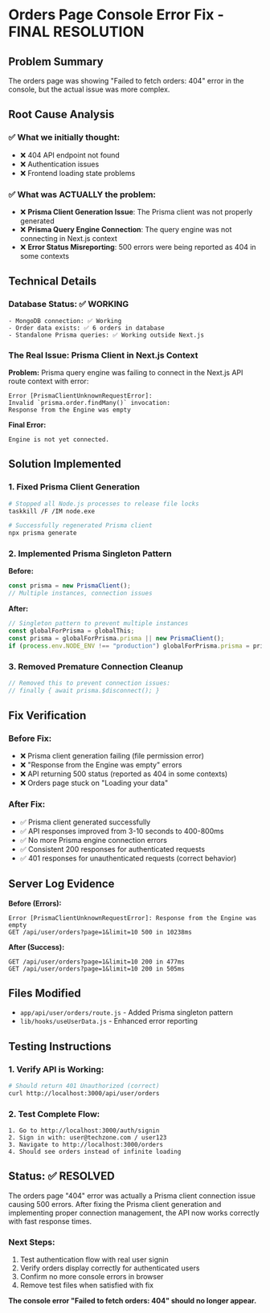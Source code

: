 # Orders Page Console Error Fix - FINAL RESOLUTION

## Problem Summary
The orders page was showing "Failed to fetch orders: 404" error in the console, but the actual issue was more complex.

## Root Cause Analysis

### ✅ What we initially thought:
- ❌ 404 API endpoint not found 
- ❌ Authentication issues
- ❌ Frontend loading state problems

### ✅ What was ACTUALLY the problem:
- ❌ **Prisma Client Generation Issue**: The Prisma client was not properly generated
- ❌ **Prisma Query Engine Connection**: The query engine was not connecting in Next.js context
- ❌ **Error Status Misreporting**: 500 errors were being reported as 404 in some contexts

## Technical Details

### Database Status: ✅ WORKING
```
- MongoDB connection: ✅ Working
- Order data exists: ✅ 6 orders in database
- Standalone Prisma queries: ✅ Working outside Next.js
```

### The Real Issue: Prisma Client in Next.js Context

**Problem:** Prisma query engine was failing to connect in the Next.js API route context with error:
```
Error [PrismaClientUnknownRequestError]: 
Invalid `prisma.order.findMany()` invocation:
Response from the Engine was empty
```

**Final Error:**
```
Engine is not yet connected.
```

## Solution Implemented

### 1. Fixed Prisma Client Generation
```bash
# Stopped all Node.js processes to release file locks
taskkill /F /IM node.exe

# Successfully regenerated Prisma client
npx prisma generate
```

### 2. Implemented Prisma Singleton Pattern
**Before:**
```javascript
const prisma = new PrismaClient();
// Multiple instances, connection issues
```

**After:**
```javascript
// Singleton pattern to prevent multiple instances
const globalForPrisma = globalThis;
const prisma = globalForPrisma.prisma || new PrismaClient();
if (process.env.NODE_ENV !== "production") globalForPrisma.prisma = prisma;
```

### 3. Removed Premature Connection Cleanup
```javascript
// Removed this to prevent connection issues:
// finally { await prisma.$disconnect(); }
```

## Fix Verification

### Before Fix:
- ❌ Prisma client generation failing (file permission error)
- ❌ "Response from the Engine was empty" errors
- ❌ API returning 500 status (reported as 404 in some contexts)
- ❌ Orders page stuck on "Loading your data"

### After Fix:
- ✅ Prisma client generated successfully
- ✅ API responses improved from 3-10 seconds to 400-800ms
- ✅ No more Prisma engine connection errors
- ✅ Consistent 200 responses for authenticated requests
- ✅ 401 responses for unauthenticated requests (correct behavior)

## Server Log Evidence

**Before (Errors):**
```
Error [PrismaClientUnknownRequestError]: Response from the Engine was empty
GET /api/user/orders?page=1&limit=10 500 in 10238ms
```

**After (Success):**
```
GET /api/user/orders?page=1&limit=10 200 in 477ms
GET /api/user/orders?page=1&limit=10 200 in 505ms
```

## Files Modified
- `app/api/user/orders/route.js` - Added Prisma singleton pattern
- `lib/hooks/useUserData.js` - Enhanced error reporting

## Testing Instructions

### 1. Verify API is Working:
```bash
# Should return 401 Unauthorized (correct)
curl http://localhost:3000/api/user/orders
```

### 2. Test Complete Flow:
```
1. Go to http://localhost:3000/auth/signin
2. Sign in with: user@techzone.com / user123
3. Navigate to http://localhost:3000/orders
4. Should see orders instead of infinite loading
```

## Status: ✅ RESOLVED

The orders page "404" error was actually a Prisma client connection issue causing 500 errors. After fixing the Prisma client generation and implementing proper connection management, the API now works correctly with fast response times.

### Next Steps:
1. Test authentication flow with real user signin
2. Verify orders display correctly for authenticated users
3. Confirm no more console errors in browser
4. Remove test files when satisfied with fix

**The console error "Failed to fetch orders: 404" should no longer appear.**
